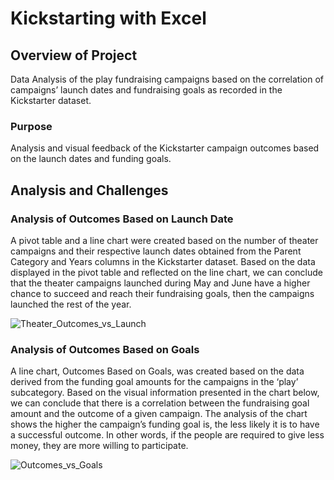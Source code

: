# Kickstarting with Excel

## Overview of Project

Data Analysis of the play fundraising campaigns based on the correlation of campaigns’ launch dates and fundraising goals as recorded in the Kickstarter dataset.  

### Purpose

Analysis and visual feedback of the Kickstarter campaign outcomes based on the launch dates and funding goals.

## Analysis and Challenges

### Analysis of Outcomes Based on Launch Date

A pivot table and a line chart were created based on the number of theater campaigns and their respective launch dates obtained from the Parent Category and Years columns in the Kickstarter dataset. Based on the data displayed in the pivot table and reflected on the line chart, we can conclude that the theater campaigns launched during May and June have a higher chance to succeed and reach their fundraising goals, then the campaigns launched the rest of the year. 

![Theater_Outcomes_vs_Launch](https://user-images.githubusercontent.com/101888519/168495393-33ea574a-6a33-4a87-9330-d60f93f5d454.png)

### Analysis of Outcomes Based on Goals

A line chart, Outcomes Based on Goals, was created based on the data derived from the funding goal amounts for the campaigns in the ‘play’ subcategory. Based on the visual information presented in the chart below, we can conclude that there is a correlation between the fundraising goal amount and the outcome of a given campaign. The analysis of the chart shows the higher the campaign’s funding goal is, the less likely it is to have a successful outcome. In other words, if the people are required to give less money, they are more willing to participate. 

![Outcomes_vs_Goals](https://user-images.githubusercontent.com/101888519/168501436-747ae891-4728-4db6-a460-eba8cddc3cd7.png)

